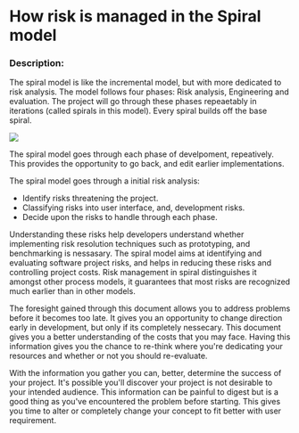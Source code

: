 # How risk is managed in the Spiral model

### Description:
The spiral model is like the incremental model, but with more dedicated to risk analysis. The model follows four phases: Risk analysis, Engineering and evaluation. The project will go through these phases repeaetably in iterations (called spirals in this model). Every spiral builds off the base spiral.

![](https://i.imgur.com/rinTPGA.png)

The spiral model goes through each phase of develpoment, repeatively. This provides the opportunity to go back, and edit earlier implementations. 

The spiral model goes through a initial risk analysis:
- Identify risks threatening the project.
- Classifying risks into user interface, and, development risks.
- Decide upon the risks to handle through each phase. 

Understanding these risks help developers understand whether implementing risk resolution techniques such as prototyping, and benchmarking is nessasary. The spiral model aims at identifying and evaluating software project risks, and helps in reducing these risks and controlling project costs. Risk management in spiral distinguishes it amongst other process models, it guarantees that most risks are recognized much earlier than in other models.

The foresight gained through this document allows you to address problems before it becomes too late. It gives you an opportunity to change direction early in development, but only if its completely nessecary. This document gives you a better understanding of the costs that you may face. Having this information gives you the chance to re-think where you're dedicating your resources and whether or not you should re-evaluate.

With the information you gather you can, better, determine the success of your project. It's possible you'll discover your project is not desirable to your intended audience. This information can be painful to digest but is a good thing as you've encountered the problem before starting. This gives you time to alter or completely change your concept to fit better with user requirement.





